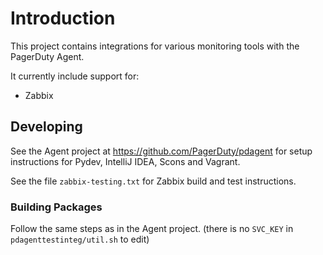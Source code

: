 # Introduction

This project contains integrations for various monitoring tools with the PagerDuty
Agent.

It currently include support for:

- Zabbix


## Developing

See the Agent project at https://github.com/PagerDuty/pdagent for setup
instructions for Pydev, IntelliJ IDEA, Scons and Vagrant.

See the file `zabbix-testing.txt` for Zabbix build and test instructions.


### Building Packages

Follow the same steps as in the Agent project. (there is no `SVC_KEY` in
`pdagenttestinteg/util.sh` to edit)

